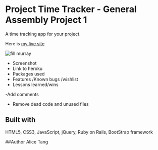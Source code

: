 # Project Time Tracker - General Assembly Project 1

A time tracking app for your project.

Here is [my live site](https://project-time-tracker.herokuapp.com/)

![fill murray](http://fillmurray.com/400/300)

- Screenshot
- Link to heroku
- Packages used
- Features /Known bugs /wishlist
- Lessons learned/wins

-Add comments
- Remove dead code and unused files



## Built with
HTML5, CSS3, JavaScript, jQuery, Ruby on Rails, BootStrap framework

##Author
Alice Tang
